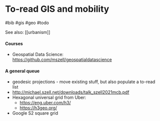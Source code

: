 # To-read GIS and mobility

#bib #gis #geo #todo

See also: [[urbanism]]

#### Courses
* Geospatial Data Science: https://github.com/mszell/geospatialdatascience

#### A general queue
* geodesic projections - move existing stuff, but also populate a to-read list
* http://michael.szell.net/downloads/talk_szell2021mcb.pdf
* Hexagonal universal grid from Uber:
    * https://eng.uber.com/h3/
    * https://h3geo.org/
* Google S2 square grid